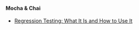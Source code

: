#### Mocha & Chai

- [Regression Testing: What It Is and How to Use It](https://airbrake.io/blog/what-is/regression-testing)
